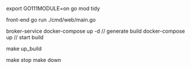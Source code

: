   export GO111MODULE=on
  go mod tidy

front-end
  go run ./cmd/web/main.go

broker-service
  docker-compose up -d  // generate build
  docker-compose up     // start build

make up_build

make stop
make down
